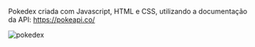 Pokedex criada com Javascript, HTML e CSS, utilizando a documentação da API: https://pokeapi.co/

![pokedex](https://user-images.githubusercontent.com/105857303/211930254-ef35bf6a-f6bb-4c32-a544-7dfbc8ec0bbe.png)
